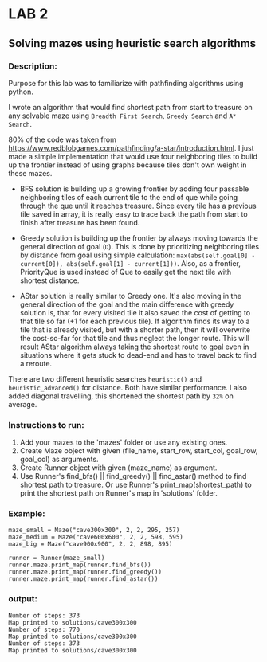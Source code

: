 # LAB 2
## Solving mazes using heuristic search algorithms

### Description:
Purpose for this lab was to familiarize with pathfinding algorithms using python.

I wrote an algorithm that would find shortest path from start to treasure on any solvable maze using `Breadth First Search`, `Greedy Search` and `A* Search`.

80% of the code was taken from https://www.redblobgames.com/pathfinding/a-star/introduction.html. I just made a simple implementation
that would use four neighboring tiles to build up the frontier instead of using graphs because tiles don't own weight in these mazes.

* BFS solution is building up a growing frontier by adding four passable neighboring tiles of each current tile to the end of que while going through the que until it reaches treasure. Since every tile has a previous tile saved in array, it is really easy to trace back the path from start to finish after treasure has been found.

* Greedy solution is building up the frontier by always moving towards the general direction of goal (`D`). This is done by prioritizing neighboring tiles by distance from goal using simple calculation: `max(abs(self.goal[0] - current[0]), abs(self.goal[1] - current[1]))`. Also, as a frontier, PriorityQue is used instead of Que to easily get the next tile with shortest distance.

* AStar solution is really similar to Greedy one. It's also moving in the general direction of the goal and the main difference with greedy solution is, that for every visited tile it also saved the cost of getting to that tile so far (+1 for each previous tile). If algorithm finds its way to a tile that is already visited, but with a shorter path, then it will overwrite the cost-so-far for that tile and thus neglect the longer route. This will result AStar algorithm always taking the shortest route to goal even in situations where it gets stuck to dead-end and has to travel back to find a reroute.

There are two different heuristic searches `heuristic()` and `heuristic_advanced()` for distance. Both have similar performance.
I also added diagonal travelling, this shortened the shortest path by `32%` on average.

### Instructions to run:
1. Add your mazes to the 'mazes' folder or use any existing ones.
2. Create Maze object with given (file_name, start_row, start_col, goal_row, goal_col) as arguments.
3. Create Runner object with given (maze_name) as argument.
4. Use Runner's find_bfs() || find_greedy() || find_astar() method to find shortest path to treasure.
    Or use Runner's print_map(shortest_path) to print the shortest path on Runner's map in 'solutions' folder.

### Example:
```
maze_small = Maze("cave300x300", 2, 2, 295, 257)
maze_medium = Maze("cave600x600", 2, 2, 598, 595)
maze_big = Maze("cave900x900", 2, 2, 898, 895)

runner = Runner(maze_small)
runner.maze.print_map(runner.find_bfs())
runner.maze.print_map(runner.find_greedy())
runner.maze.print_map(runner.find_astar())
```

### output:
```
Number of steps: 373
Map printed to solutions/cave300x300
Number of steps: 770
Map printed to solutions/cave300x300
Number of steps: 373
Map printed to solutions/cave300x300
```